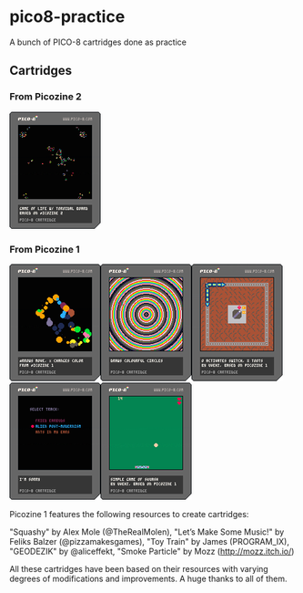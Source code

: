 # pico8-practice
A bunch of PICO-8 cartridges done as practice

## Cartridges

### From Picozine 2
![Game of Life](https://raw.githubusercontent.com/uvehj/pico8-practice/main/files/Images/gameoflife.p8.png)


### From Picozine 1
![Smoke](https://raw.githubusercontent.com/uvehj/pico8-practice/main/files/Images/smoke.p8.png)![Circles](https://raw.githubusercontent.com/uvehj/pico8-practice/main/files/Images/circles.p8.png)![Toytrain](https://raw.githubusercontent.com/uvehj/pico8-practice/main/files/Images/toytrain.p8.png)![Somemusic](https://raw.githubusercontent.com/uvehj/pico8-practice/main/files/Images/somemusic.p8.png)![Squashy, from Picozine 1](https://github.com/uvehj/pico8-practice/blob/main/files/Images/squashy.p8.png)

Picozine 1 features the following resources to create cartridges:

"Squashy" by Alex  Mole (@TheRealMolen), "Let’s Make Some Music!" by Feliks Balzer (@pizzamakesgames), "Toy Train" by James (PROGRAM_IX), "GEODEZIK" by @aliceffekt, "Smoke Particle" by Mozz (http://mozz.itch.io/)

All these cartridges have been based on their resources with varying degrees of modifications and improvements. A huge thanks to all of them.
